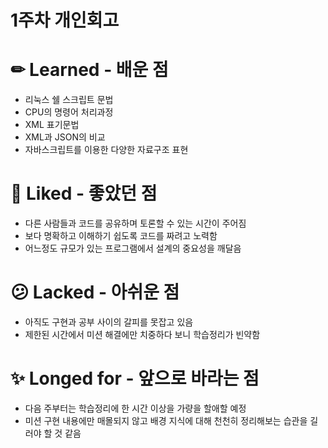 # 1주차 개인회고

# ✏ Learned - 배운 점

- 리눅스 쉘 스크립트 문법
- CPU의 명령어 처리과정
- XML 표기문법
- XML과 JSON의 비교
- 자바스크립트를 이용한 다양한 자료구조 표현

# 💖 Liked - 좋았던 점

- 다른 사람들과 코드를 공유하며 토론할 수 있는 시간이 주어짐
- 보다 명확하고 이해하기 쉽도록 코드를 짜려고 노력함
- 어느정도 규모가 있는 프로그램에서 설계의 중요성을 깨달음

# 😕 Lacked - 아쉬운 점

- 아직도 구현과 공부 사이의 갈피를 못잡고 있음
- 제한된 시간에서 미션 해결에만 치중하다 보니 학습정리가 빈약함

# ✨ Longed for - 앞으로 바라는 점

- 다음 주부터는 학습정리에 한 시간 이상을 가량을 할애할 예정
- 미션 구현 내용에만 매몰되지 않고 배경 지식에 대해 천천히 정리해보는 습관을 길러야 할 것 같음